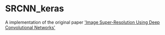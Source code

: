 # SRCNN_keras

A implementation of the original paper ['Image Super-Resolution Using Deep Convolutional Networks'](https://arxiv.org/abs/1501.00092)
